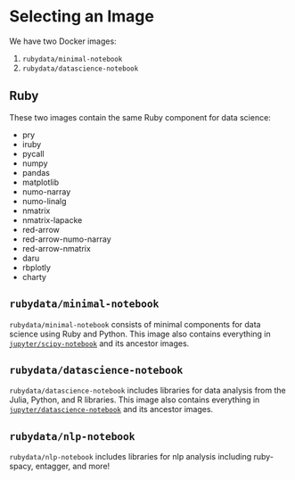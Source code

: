# Selecting an Image

We have two Docker images:

1. `rubydata/minimal-notebook`
2. `rubydata/datascience-notebook`

## Ruby

These two images contain the same Ruby component for data science:

- pry
- iruby
- pycall
- numpy
- pandas
- matplotlib
- numo-narray
- numo-linalg
- nmatrix
- nmatrix-lapacke
- red-arrow
- red-arrow-numo-narray
- red-arrow-nmatrix
- daru
- rbplotly
- charty

## `rubydata/minimal-notebook`

`rubydata/minimal-notebook` consists of minimal components for data science using Ruby and Python.
This image also contains everything in [`jupyter/scipy-notebook`](https://jupyter-docker-stacks.readthedocs.io/en/latest/using/selecting.html#jupyter-scipy-notebook) and its ancestor images.

## `rubydata/datascience-notebook`

`rubydata/datascience-notebook` includes libraries for data analysis from the Julia, Python, and R libraries.
This image also contains everything in [`jupyter/datascience-notebook`](https://jupyter-docker-stacks.readthedocs.io/en/latest/using/selecting.html#jupyter-datascience-notebook) and its ancestor images.

## `rubydata/nlp-notebook`

`rubydata/nlp-notebook` includes libraries for nlp analysis including ruby-spacy, entagger, and more!